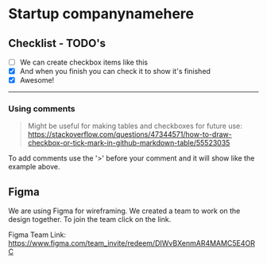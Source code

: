 # Startup companynamehere

## Checklist - TODO's

- [ ] We can create checkbox items like this
- [x] And when you finish you can check it to show it's finished
- [x] Awesome!

<!-- This hr tag is used for drawing a horizontal line (seperator) -->
<hr>

### Using comments

> Might be useful for making tables and checkboxes for future use: <https://stackoverflow.com/questions/47344571/how-to-draw-checkbox-or-tick-mark-in-github-markdown-table/55523035>

To add comments use the '>' before your comment and it will show like the example above.
## Figma

We are using Figma for wireframing. We created a team to work on the design together.
To join the team click on the link. 

Figma Team Link: https://www.figma.com/team_invite/redeem/DIWvBXenmAR4MAMC5E4ORC
